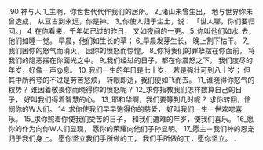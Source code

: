 .90 
神与人 
1_主啊，你世世代代作我们的居所。 
2_诸山未曾生出， 
地与世界你未曾造成， 
从亘古到永远，你是神。 
3_你使人归于尘土，说： 
「世人哪，你们要归回。」 
4_在你看来，千年如已过的昨日， 
又如夜间的一更。 
5_你叫他们如水_去， 
他们如睡一觉。 
早晨，他们如生长的草； 
6_早晨发芽生长， 
晚上割下枯干。 
7_我们因你的怒气而消灭， 
因你的愤怒而惊惶。 
8_你将我们的罪孽摆在你面前， 
将我们的隐恶摆在你面光之中。 
9_我们经过的日子，都在你震怒之下， 
我们度尽的年岁，好像一声@息。 
10_我们一生的年日是七十岁， 
若是强壮可到八十岁； 
但其中所矜夸的不过是劳苦愁烦， 
转眼即逝，我们便如飞而去。 
11_谁晓得你怒气的权势？ 
谁因着敬畏你而晓得你的愤怒呢？ 
12_求你指教我们怎样数算自己的日子， 
好叫我们得着智慧的心。 
13_耶和华啊，我们要等到几时呢？ 
求你转回，怜悯你的W人们。 
14_求你使我们早早饱得你的慈爱， 
好叫我们一生一世欢唿喜乐。 
15_求你照着你使我们受苦的日子， 
和我们遭难的年岁，使我们喜乐。 
16_愿你的作为向你W人们显现， 
愿你的荣耀向他们子孙显明。 
17_愿主－我们神的恩宠归于我们身上。 
愿你坚立我们手所做的工， 
我们手所做的工，愿你坚立。 
.
